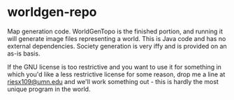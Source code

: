 # worldgen-repo
Map generation code. WorldGenTopo is the finished portion, and running it will generate image files representing a world. This is Java code and has no external dependencies. Society generation is very iffy and is provided on an as-is basis.

If the GNU license is too restrictive and you want to use it for something in which you'd like a less restrictive license for some reason, drop me a line at riesx109@umn.edu and we'll work something out - this is hardly the most unique program in the world. 
